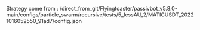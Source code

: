 Strategy come from : /direct_from_git/Flyingtoaster/passivbot_v5.8.0-main/configs/particle_swarm/recursive/tests/5_lessAU_2/MATICUSDT_20221016052550_91ad7/config.json